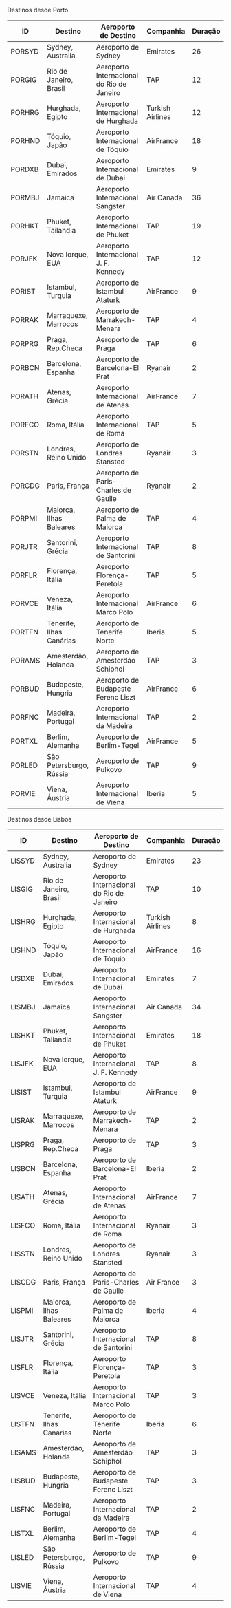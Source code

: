 
Destinos desde Porto

| ID     | Destino                  | Aeroporto de Destino                      | Companhia        | Duração |
|--------|--------------------------|-------------------------------------------|------------------|---------|
| PORSYD | Sydney, Australia        | Aeroporto de Sydney                       | Emirates         | 26      |
| PORGIG | Rio de Janeiro, Brasil   | Aeroporto Internacional do Rio de Janeiro | TAP              | 12      |
| PORHRG | Hurghada, Egipto         | Aeroporto Internacional de Hurghada       | Turkish Airlines | 12      |
| PORHND | Tóquio, Japão            | Aeroporto Internacional de Tóquio         | AirFrance        | 18      |
| PORDXB | Dubai, Emirados          | Aeroporto Internacional de Dubai          | Emirates         | 9       |
| PORMBJ | Jamaica                  | Aeroporto Internacional Sangster          | Air Canada       | 36      |
| PORHKT | Phuket, Tailandia        | Aeroporto Internacional de Phuket         | TAP              | 19      |
| PORJFK | Nova Iorque, EUA         | Aeroporto Internacional J. F. Kennedy     | TAP              | 12      |
| PORIST | Istambul, Turquia        | Aeroporto de Istambul Ataturk             | AirFrance        | 9       |
| PORRAK | Marraquexe, Marrocos     | Aeroporto de Marrakech-Menara             | TAP              | 4       |
| PORPRG | Praga, Rep.Checa         | Aeroporto de Praga                        | TAP              | 6       |
| PORBCN | Barcelona, Espanha       | Aeroporto de Barcelona-El Prat            | Ryanair          | 2       |
| PORATH | Atenas, Grécia           | Aeroporto Internacional de Atenas         | AirFrance        | 7       |
| PORFCO | Roma, Itália             | Aeroporto Internacional de Roma           | TAP              | 5       |
| PORSTN | Londres, Reino Unido     | Aeroporto de Londres Stansted             | Ryanair          | 3       |
| PORCDG | Paris, França            | Aeroporto de Paris-Charles de Gaulle      | Ryanair          | 2       |
| PORPMI | Maiorca, Ilhas Baleares  | Aeroporto de Palma de Maiorca             | TAP              | 4       |
| PORJTR | Santorini, Grécia        | Aeroporto Internacional de Santorini      | TAP              | 8       |
| PORFLR | Florença, Itália         | Aeroporto Florença-Peretola               | TAP              | 5       |
| PORVCE | Veneza, Itália           | Aeroporto Internacional Marco Polo        | AirFrance        | 6       |
| PORTFN | Tenerife, Ilhas Canárias | Aeroporto de Tenerife Norte               | Iberia           | 5       |
| PORAMS | Amesterdão, Holanda      | Aeroporto de Amesterdão Schiphol          | TAP              | 3       |
| PORBUD | Budapeste, Hungria       | Aeroporto de Budapeste Ferenc Liszt       | AirFrance        | 6       |
| PORFNC | Madeira, Portugal        | Aeroporto Internacional da Madeira        | TAP              | 2       |
| PORTXL | Berlim, Alemanha         | Aeroporto de Berlim-Tegel                 | AirFrance        | 5       |
| PORLED | São Petersburgo, Rússia  | Aeroporto de Pulkovo                      | TAP              | 9       |
| PORVIE | Viena, Áustria           | Aeroporto Internacional de Viena          | Iberia           | 5       |

Destinos desde Lisboa

| ID  | Destino                  | Aeroporto de Destino                      | Companhia        | Duração |
|-----|--------------------------|-------------------------------------------|------------------|---------|
| LISSYD | Sydney, Australia        | Aeroporto de Sydney                       | Emirates         | 23      |
| LISGIG | Rio de Janeiro, Brasil   | Aeroporto Internacional do Rio de Janeiro | TAP              | 10      |
| LISHRG | Hurghada, Egipto         | Aeroporto Internacional de Hurghada       | Turkish Airlines | 8       |
| LISHND | Tóquio, Japão            | Aeroporto Internacional de Tóquio         | AirFrance        | 16      |
| LISDXB | Dubai, Emirados          | Aeroporto Internacional de Dubai          | Emirates         | 7       |
| LISMBJ | Jamaica                  | Aeroporto Internacional Sangster          | Air Canada       | 34      |
| LISHKT | Phuket, Tailandia        | Aeroporto Internacional de Phuket         | Emirates         | 18      |
| LISJFK | Nova Iorque, EUA         | Aeroporto Internacional J. F. Kennedy     | TAP              | 8       |
| LISIST | Istambul, Turquia        | Aeroporto de Istambul Ataturk             | AirFrance        | 9       |
| LISRAK | Marraquexe, Marrocos     | Aeroporto de Marrakech-Menara             | TAP              | 2       |
| LISPRG | Praga, Rep.Checa         | Aeroporto de Praga                        | TAP              | 3       |
| LISBCN | Barcelona, Espanha       | Aeroporto de Barcelona-El Prat            | Iberia           | 2       |
| LISATH | Atenas, Grécia           | Aeroporto Internacional de Atenas         | AirFrance        | 7       |
| LISFCO | Roma, Itália             | Aeroporto Internacional de Roma           | Ryanair          | 3       |
| LISSTN | Londres, Reino Unido     | Aeroporto de Londres Stansted             | Ryanair          | 3       |
| LISCDG | Paris, França            | Aeroporto de Paris-Charles de Gaulle      | Air France       | 3       |
| LISPMI | Maiorca, Ilhas Baleares  | Aeroporto de Palma de Maiorca             | Iberia           | 4       |
| LISJTR | Santorini, Grécia        | Aeroporto Internacional de Santorini      | TAP              | 8       |
| LISFLR | Florença, Itália         | Aeroporto Florença-Peretola               | TAP              | 3       |
| LISVCE | Veneza, Itália           | Aeroporto Internacional Marco Polo        | TAP              | 3       |
| LISTFN | Tenerife, Ilhas Canárias | Aeroporto de Tenerife Norte               | Iberia           | 6       |
| LISAMS | Amesterdão, Holanda      | Aeroporto de Amesterdão Schiphol          | TAP              | 3       |
| LISBUD | Budapeste, Hungria       | Aeroporto de Budapeste Ferenc Liszt       | TAP              | 3       |
| LISFNC | Madeira, Portugal        | Aeroporto Internacional da Madeira        | TAP              | 2       |
| LISTXL | Berlim, Alemanha         | Aeroporto de Berlim-Tegel                 | TAP              | 4       |
| LISLED | São Petersburgo, Rússia  | Aeroporto de Pulkovo                      | TAP              | 9       |
| LISVIE | Viena, Áustria           | Aeroporto Internacional de Viena          | TAP              | 4       |